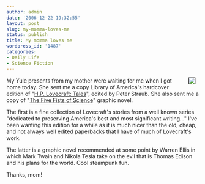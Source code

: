 ```yaml
---
author: admin
date: '2006-12-22 19:32:55'
layout: post
slug: my-momma-loves-me
status: publish
title: My momma loves me
wordpress_id: '1487'
categories:
- Daily Life
- Science Fiction
---
```

<img hspace="10" border="1" align="right" src="http://www.zhangzhung.net/lj/five-fists_.jpg" />My Yule presents from my mother were waiting for me when I got home today. She sent me a copy Library of America's hardcover edition of "<a href="http://www.amazon.com/H-P-Lovecraft-Library-America/dp/1931082723/">H.P. Lovecraft: Tales</a>", edited by Peter Straub. She also sent me a copy of "<a href="http://www.amazon.com/Five-Fists-Science-Matt-Fraction/dp/1582406057/">The Five Fists of Science</a>" graphic novel.

The first is a fine collection of Lovecraft's stories from a well known series "dedicated to preserving America's best and most significant writing..." I've been wanting this edition for a while as it is much nicer than the old, cheap, and not always well edited paperbacks that I have of much of Lovecraft's work.

The latter is a graphic novel recommended at some point by Warren Ellis in which Mark Twain and Nikola Tesla take on the evil that is Thomas Edison and his plans for the world. Cool steampunk fun.

Thanks, mom!

